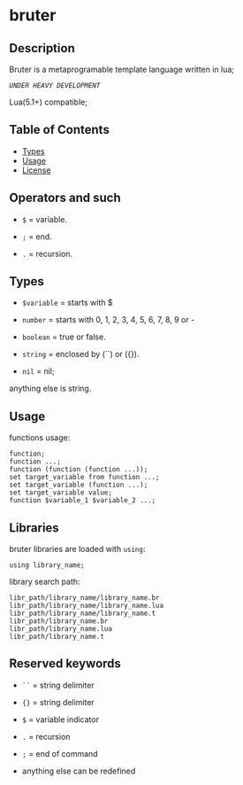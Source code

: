 
# bruter

## Description


Bruter is a metaprogramable template language written in lua;

*`UNDER HEAVY DEVELOPMENT`*

Lua(5.1+) compatible;


## Table of Contents


- [Types](#types)
- [Usage](#usage)
- [License](#license)

## Operators and such


- `$` = variable.

- `;` = end.

- `.` = recursion.

## Types


- `$variable` = starts with $

- `number` = starts with 0, 1, 2, 3, 4, 5, 6, 7, 8, 9 or -

- `boolean` = true or false.

- `string` = enclosed by (``) or ({}).

- `nil` = nil;

anything else is string.

## Usage


functions usage:

    function;
    function ...;
    function (function (function ...));
    set target_variable from function ...;
    set target_variable (function ...);
    set target_variable value;
    function $variable_1 $variable_2 ...;

## Libraries

bruter libraries are loaded with `using`:

    using library_name;

library search path:

    libr_path/library_name/library_name.br
    libr_path/library_name/library_name.lua
    libr_path/library_name/library_name.t
    libr_path/library_name.br
    libr_path/library_name.lua
    libr_path/library_name.t

## Reserved keywords

- ` `` ` = string delimiter
- `{}` = string delimiter
- `$` = variable indicator
- `.` = recursion
- `;` = end of command

- anything else can be redefined